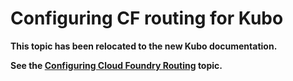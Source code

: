 # Configuring CF routing for Kubo

**This topic has been relocated to the new Kubo documentation.**

**See the [Configuring Cloud Foundry Routing](https://docs-kubo.cfapps.io/installing/cf-routing/) topic.**
